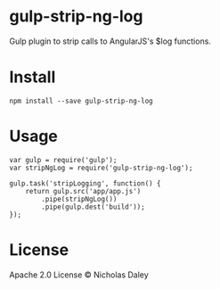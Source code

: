 gulp-strip-ng-log
=================

Gulp plugin to strip calls to AngularJS's $log functions.

Install
=======
```npm install --save gulp-strip-ng-log```

Usage
=====
```
var gulp = require('gulp');
var stripNgLog = require('gulp-strip-ng-log');

gulp.task('stripLogging', function() {
    return gulp.src('app/app.js')
        .pipe(stripNgLog())
        .pipe(gulp.dest('build'));
});
```

License
=======
Apache 2.0 License
&copy; Nicholas Daley
